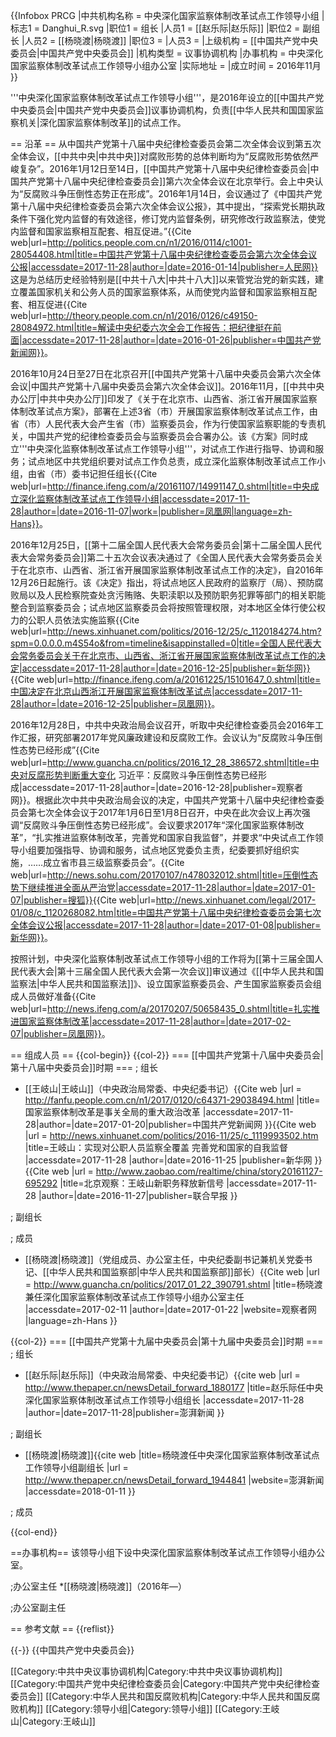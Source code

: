 {{Infobox PRCG
|中共机构名称 = 中央深化国家监察体制改革试点工作领导小组
|标志1 = Danghui_R.svg
|职位1 = 组长
|人员1 = [[赵乐际|赵乐际]]
|职位2 = 副组长
|人员2 = [[杨晓渡|杨晓渡]]
|职位3 = 
|人员3 = 
|上级机构 = [[中国共产党中央委员会|中国共产党中央委员会]]
|机构类型 = 议事协调机构
|办事机构 = 中央深化国家监察体制改革试点工作领导小组办公室
|实际地址 = 
|成立时间 = 2016年11月
}}

'''中央深化国家监察体制改革试点工作领导小组'''，是2016年设立的[[中国共产党中央委员会|中国共产党中央委员会]]议事协调机构，负责[[中华人民共和国国家监察机关|深化国家监察体制改革]]的试点工作。

== 沿革 ==
从中国共产党第十八届中央纪律检查委员会第二次全体会议到第五次全体会议，[[中共中央|中共中央]]对腐败形势的总体判断均为“反腐败形势依然严峻复杂”。2016年1月12日至14日，[[中国共产党第十八届中央纪律检查委员会|中国共产党第十八届中央纪律检查委员会]]第六次全体会议在北京举行。会上中央认为“反腐败斗争压倒性态势正在形成”<ref name=yadao/>。2016年1月14日，会议通过了《中国共产党第十八届中央纪律检查委员会第六次全体会议公报》，其中提出，“探索党长期执政条件下强化党内监督的有效途径，修订党内监督条例，研究修改行政监察法，使党内监督和国家监察相互配套、相互促进。”<ref>{{Cite web|url=http://politics.people.com.cn/n1/2016/0114/c1001-28054408.html|title=中国共产党第十八届中央纪律检查委员会第六次全体会议公报|accessdate=2017-11-28|author=|date=2016-01-14|publisher=人民网}}</ref>这是为总结历史经验特别是[[中共十八大|中共十八大]]以来管党治党的新实践，建立覆盖国家机关和公务人员的国家监察体系，从而使党内监督和国家监察相互配套、相互促进<ref>{{Cite web|url=http://theory.people.com.cn/n1/2016/0126/c49150-28084972.html|title=解读中央纪委六次全会工作报告：把纪律挺在前面|accessdate=2017-11-28|author=|date=2016-01-26|publisher=中国共产党新闻网}}</ref>。

2016年10月24日至27日在北京召开[[中国共产党第十八届中央委员会第六次全体会议|中国共产党第十八届中央委员会第六次全体会议]]。2016年11月，[[中共中央办公厅|中共中央办公厅]]印发了《关于在北京市、山西省、浙江省开展国家监察体制改革试点方案》，部署在上述3省（市）开展国家监察体制改革试点工作，由省（市）人民代表大会产生省（市）监察委员会，作为行使国家监察职能的专责机关，中国共产党的纪律检查委员会与监察委员会合署办公。该《方案》同时成立'''中央深化监察体制改革试点工作领导小组'''，对试点工作进行指导、协调和服务；试点地区中共党组织要对试点工作负总责，成立深化监察体制改革试点工作小组，由省（市）委书记担任组长<ref>{{Cite web|url=http://finance.ifeng.com/a/20161107/14991147_0.shtml|title=中央成立深化监察体制改革试点工作领导小组|accessdate=2017-11-28|author=|date=2016-11-07|work=|publisher=凤凰网|language=zh-Hans}}</ref>。

2016年12月25日，[[第十二届全国人民代表大会常务委员会|第十二届全国人民代表大会常务委员会]]第二十五次会议表决通过了《全国人民代表大会常务委员会关于在北京市、山西省、浙江省开展国家监察体制改革试点工作的决定》，自2016年12月26日起施行。该《决定》指出，将试点地区人民政府的监察厅（局）、预防腐败局以及人民检察院查处贪污贿赂、失职渎职以及预防职务犯罪等部门的相关职能整合到监察委员会；试点地区监察委员会将按照管理权限，对本地区全体行使公权力的公职人员依法实施监察<ref>{{Cite web|url=http://news.xinhuanet.com/politics/2016-12/25/c_1120184274.htm?spm=0.0.0.0.m4S54o&from=timeline&isappinstalled=0|title=全国人民代表大会常务委员会关于在北京市、山西省、浙江省开展国家监察体制改革试点工作的决定|accessdate=2017-11-28|author=|date=2016-12-25|publisher=新华网}}</ref><ref>{{Cite web|url=http://finance.ifeng.com/a/20161225/15101647_0.shtml|title=中国决定在北京山西浙江开展国家监察体制改革试点|accessdate=2017-11-28|author=|date=2016-12-25|publisher=凤凰网}}</ref>。

2016年12月28日，中共中央政治局会议召开，听取中央纪律检查委员会2016年工作汇报，研究部署2017年党风廉政建设和反腐败工作。会议认为“反腐败斗争压倒性态势已经形成”<ref name=yadao/><ref>{{Cite web|url=http://www.guancha.cn/politics/2016_12_28_386572.shtml|title=中央对反腐形势判断重大变化 习近平：反腐败斗争压倒性态势已经形成|accessdate=2017-11-28|author=|date=2016-12-28|publisher=观察者网}}</ref>。根据此次中共中央政治局会议的决定，中国共产党第十八届中央纪律检查委员会第七次全体会议于2017年1月6日至1月8日召开，中央在此次会议上再次强调“反腐败斗争压倒性态势已经形成”。会议要求2017年“深化国家监察体制改革”，“扎实推进监察体制改革，完善党和国家自我监督”，并要求“中央试点工作领导小组要加强指导、协调和服务，试点地区党委负主责，纪委要抓好组织实施，……成立省市县三级监察委员会”。<ref name="yadao">{{Cite web|url=http://news.sohu.com/20170107/n478032012.shtml|title=压倒性态势下继续推进全面从严治党|accessdate=2017-11-28|author=|date=2017-01-07|publisher=搜狐}}</ref><ref>{{Cite web|url=http://news.xinhuanet.com/legal/2017-01/08/c_1120268082.htm|title=中国共产党第十八届中央纪律检查委员会第七次全体会议公报|accessdate=2017-11-28|author=|date=2017-01-08|publisher=新华网}}</ref>。

按照计划，中央深化监察体制改革试点工作领导小组的工作将为[[第十三届全国人民代表大会|第十三届全国人民代表大会第一次会议]]审议通过《[[中华人民共和国监察法|中华人民共和国监察法]]》、设立国家监察委员会、产生国家监察委员会组成人员做好准备<ref>{{Cite web|url=http://news.ifeng.com/a/20170207/50658435_0.shtml|title=扎实推进国家监察体制改革|accessdate=2017-11-28|author=|date=2017-02-07|publisher=凤凰网}}</ref>。

== 组成人员 ==
{{col-begin}}
{{col-2}}
=== [[中国共产党第十八届中央委员会|第十八届中央委员会]]时期 ===
; 组长
* [[王岐山|王岐山]]（中央政治局常委、中央纪委书记）<ref>{{Cite web |url = http://fanfu.people.com.cn/n1/2017/0120/c64371-29038494.html |title=国家监察体制改革是事关全局的重大政治改革 |accessdate=2017-11-28|author=|date=2017-01-20|publisher=中国共产党新闻网 }}</ref><ref>{{Cite web |url = http://news.xinhuanet.com/politics/2016-11/25/c_1119993502.htm |title=王岐山：实现对公职人员监察全覆盖 完善党和国家的自我监督 |accessdate=2017-11-28 |author=|date=2016-11-25 |publisher=新华网 }}</ref><ref>{{Cite web |url = http://www.zaobao.com/realtime/china/story20161127-695292 |title=北京观察：王岐山新职务释放新信号 |accessdate=2017-11-28 |author=|date=2016-11-27|publisher=联合早报 }}</ref>

; 副组长

; 成员
* [[杨晓渡|杨晓渡]]（党组成员、办公室主任，中央纪委副书记兼机关党委书记、[[中华人民共和国监察部|中华人民共和国监察部]]部长）<ref name=zhuren>{{Cite web |url = http://www.guancha.cn/politics/2017_01_22_390791.shtml |title=杨晓渡兼任深化国家监察体制改革试点工作领导小组办公室主任 |accessdate=2017-02-11 |author=|date=2017-01-22 |website=观察者网 |language=zh-Hans }}</ref>

{{col-2}}
=== [[中国共产党第十九届中央委员会|第十九届中央委员会]]时期 ===
; 组长
* [[赵乐际|赵乐际]]（中央政治局常委、中央纪委书记）<ref>{{cite web |url = http://www.thepaper.cn/newsDetail_forward_1880177 |title=赵乐际任中央深化国家监察体制改革试点工作领导小组组长 |accessdate=2017-11-28 |author=|date=2017-11-28|publisher=澎湃新闻 }}</ref>

; 副组长
* [[杨晓渡|杨晓渡]]<ref>{{cite web |title=杨晓渡任中央深化国家监察体制改革试点工作领导小组副组长 |url = http://www.thepaper.cn/newsDetail_forward_1944841 |website=澎湃新闻 |accessdate=2018-01-11 }}</ref>

; 成员

{{col-end}}

==办事机构==
该领导小组下设中央深化国家监察体制改革试点工作领导小组办公室<ref name=zhuren/>。

;办公室主任
*[[杨晓渡|杨晓渡]]（2016年—）<ref name=zhuren/>

;办公室副主任

== 参考文献 ==
{{reflist}}

{{-}}
{{中国共产党中央委员会}}

[[Category:中共中央议事协调机构|Category:中共中央议事协调机构]]
[[Category:中国共产党中央纪律检查委员会|Category:中国共产党中央纪律检查委员会]]
[[Category:中华人民共和国反腐败机构|Category:中华人民共和国反腐败机构]]
[[Category:领导小组|Category:领导小组]]
[[Category:王岐山|Category:王岐山]]